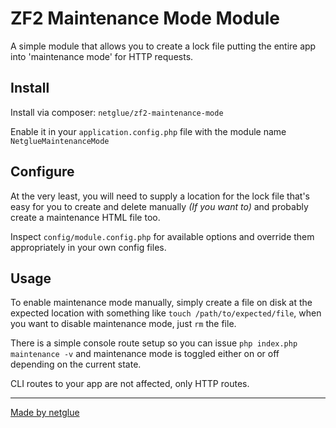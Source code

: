 # ZF2 Maintenance Mode Module

A simple module that allows you to create a lock file putting the entire app into 'maintenance mode' for HTTP requests.

## Install

Install via composer: `netglue/zf2-maintenance-mode`

Enable it in your `application.config.php` file with the module name `NetglueMaintenanceMode`

## Configure

At the very least, you will need to supply a location for the lock file that's easy for you to create and delete manually _(If you want to)_ and probably create a maintenance HTML file too.

Inspect `config/module.config.php` for available options and override them appropriately in your own config files.

## Usage

To enable maintenance mode manually, simply create a file on disk at the expected location with something like `touch /path/to/expected/file`, when you want to disable maintenance mode, just `rm` the file.

There is a simple console route setup so you can issue `php index.php maintenance -v` and maintenance mode is toggled either on or off depending on the current state.

CLI routes to your app are not affected, only HTTP routes.

---
[Made by netglue](https://netglue.uk)
